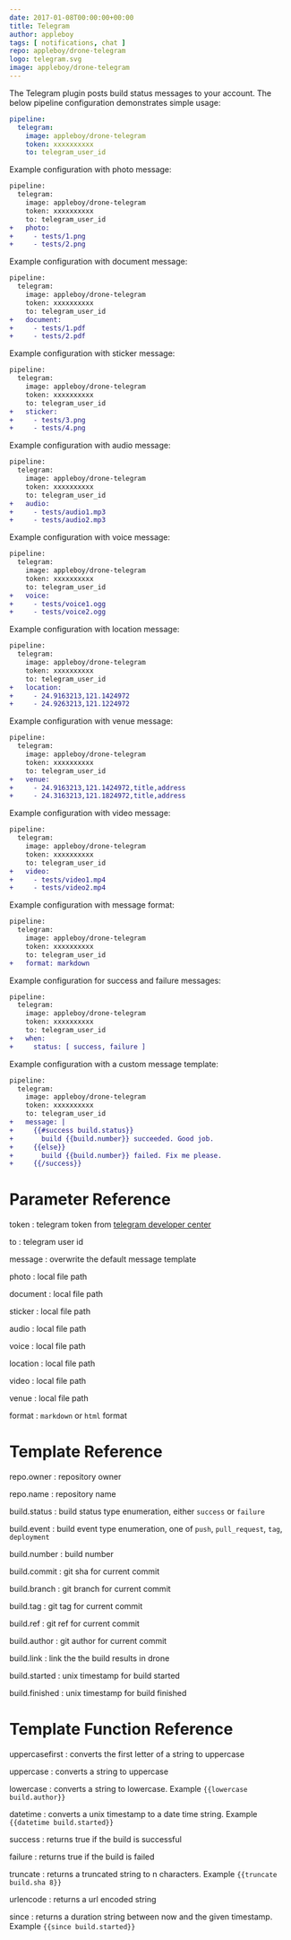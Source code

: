 ```yaml
---
date: 2017-01-08T00:00:00+00:00
title: Telegram
author: appleboy
tags: [ notifications, chat ]
repo: appleboy/drone-telegram
logo: telegram.svg
image: appleboy/drone-telegram
---
```


The Telegram plugin posts build status messages to your account. The below pipeline configuration demonstrates simple usage:

```yaml
pipeline:
  telegram:
    image: appleboy/drone-telegram
    token: xxxxxxxxxx
    to: telegram_user_id
```

Example configuration with photo message:

```diff
pipeline:
  telegram:
    image: appleboy/drone-telegram
    token: xxxxxxxxxx
    to: telegram_user_id
+   photo:
+     - tests/1.png
+     - tests/2.png
```

Example configuration with document message:

```diff
pipeline:
  telegram:
    image: appleboy/drone-telegram
    token: xxxxxxxxxx
    to: telegram_user_id
+   document:
+     - tests/1.pdf
+     - tests/2.pdf
```

Example configuration with sticker message:

```diff
pipeline:
  telegram:
    image: appleboy/drone-telegram
    token: xxxxxxxxxx
    to: telegram_user_id
+   sticker:
+     - tests/3.png
+     - tests/4.png
```

Example configuration with audio message:

```diff
pipeline:
  telegram:
    image: appleboy/drone-telegram
    token: xxxxxxxxxx
    to: telegram_user_id
+   audio:
+     - tests/audio1.mp3
+     - tests/audio2.mp3
```

Example configuration with voice message:

```diff
pipeline:
  telegram:
    image: appleboy/drone-telegram
    token: xxxxxxxxxx
    to: telegram_user_id
+   voice:
+     - tests/voice1.ogg
+     - tests/voice2.ogg
```

Example configuration with location message:

```diff
pipeline:
  telegram:
    image: appleboy/drone-telegram
    token: xxxxxxxxxx
    to: telegram_user_id
+   location:
+     - 24.9163213,121.1424972
+     - 24.9263213,121.1224972
```

Example configuration with venue message:

```diff
pipeline:
  telegram:
    image: appleboy/drone-telegram
    token: xxxxxxxxxx
    to: telegram_user_id
+   venue:
+     - 24.9163213,121.1424972,title,address
+     - 24.3163213,121.1824972,title,address
```

Example configuration with video message:

```diff
pipeline:
  telegram:
    image: appleboy/drone-telegram
    token: xxxxxxxxxx
    to: telegram_user_id
+   video:
+     - tests/video1.mp4
+     - tests/video2.mp4
```

Example configuration with message format:

```diff
pipeline:
  telegram:
    image: appleboy/drone-telegram
    token: xxxxxxxxxx
    to: telegram_user_id
+   format: markdown
```

Example configuration for success and failure messages:

```diff
pipeline:
  telegram:
    image: appleboy/drone-telegram
    token: xxxxxxxxxx
    to: telegram_user_id
+   when:
+     status: [ success, failure ]
```

Example configuration with a custom message template:

```diff
pipeline:
  telegram:
    image: appleboy/drone-telegram
    token: xxxxxxxxxx
    to: telegram_user_id
+   message: |
+     {{#success build.status}}
+       build {{build.number}} succeeded. Good job.
+     {{else}}
+       build {{build.number}} failed. Fix me please.
+     {{/success}}
```

# Parameter Reference

token
: telegram token from [telegram developer center](https://core.telegram.org/bots/api)

to
: telegram user id

message
: overwrite the default message template

photo
: local file path

document
: local file path

sticker
: local file path

audio
: local file path

voice
: local file path

location
: local file path

video
: local file path

venue
: local file path

format
: `markdown` or `html` format

# Template Reference

repo.owner
: repository owner

repo.name
: repository name

build.status
: build status type enumeration, either `success` or `failure`

build.event
: build event type enumeration, one of `push`, `pull_request`, `tag`, `deployment`

build.number
: build number

build.commit
: git sha for current commit

build.branch
: git branch for current commit

build.tag
: git tag for current commit

build.ref
: git ref for current commit

build.author
: git author for current commit

build.link
: link the the build results in drone

build.started
: unix timestamp for build started

build.finished
: unix timestamp for build finished

# Template Function Reference

uppercasefirst
: converts the first letter of a string to uppercase

uppercase
: converts a string to uppercase

lowercase
: converts a string to lowercase. Example `{{lowercase build.author}}`

datetime
: converts a unix timestamp to a date time string. Example `{{datetime build.started}}`

success
: returns true if the build is successful

failure
: returns true if the build is failed

truncate
: returns a truncated string to n characters. Example `{{truncate build.sha 8}}`

urlencode
: returns a url encoded string

since
: returns a duration string between now and the given timestamp. Example `{{since build.started}}`
